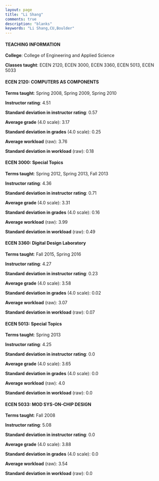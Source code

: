 ```yaml
---
layout: page
title: "Li Shang" 
comments: true
description: "blanks"
keywords: "Li Shang,CU,Boulder"
---
```

<head>
<script src="https://ajax.googleapis.com/ajax/libs/jquery/2.1.3/jquery.min.js"></script>
<script src="https://dl.dropboxusercontent.com/s/pc42nxpaw1ea4o9/highcharts.js?dl=0"></script>
<!-- <script src="../assets/js/highcharts.js"></script> -->
<style type="text/css">@font-face {
	font-family: "Bebas Neue";
	src: url(https://www.filehosting.org/file/details/544349/BebasNeue Regular.otf) format("opentype");
	}
	h1.Bebas { 
		font-family: "Bebas Neue", Verdana, Tahoma;
	}
</style>
</head>
	   
#### TEACHING INFORMATION

**College**: College of Engineering and Applied Science

**Classes taught**: ECEN 2120, ECEN 3000, ECEN 3360, ECEN 5013, ECEN 5033

#### ECEN 2120: COMPUTERS AS COMPONENTS

**Terms taught**: Spring 2008, Spring 2009, Spring 2010

**Instructor rating**: 4.51

**Standard deviation in instructor rating**: 0.57

**Average grade** (4.0 scale): 3.17

**Standard deviation in grades** (4.0 scale): 0.25

**Average workload** (raw): 3.76

**Standard deviation in workload** (raw): 0.18

#### ECEN 3000: Special Topics

**Terms taught**: Spring 2012, Spring 2013, Fall 2013

**Instructor rating**: 4.36

**Standard deviation in instructor rating**: 0.71

**Average grade** (4.0 scale): 3.31

**Standard deviation in grades** (4.0 scale): 0.16

**Average workload** (raw): 3.99

**Standard deviation in workload** (raw): 0.49

#### ECEN 3360: Digital Design Laboratory

**Terms taught**: Fall 2015, Spring 2016

**Instructor rating**: 4.27

**Standard deviation in instructor rating**: 0.23

**Average grade** (4.0 scale): 3.58

**Standard deviation in grades** (4.0 scale): 0.02

**Average workload** (raw): 3.07

**Standard deviation in workload** (raw): 0.07

#### ECEN 5013: Special Topics

**Terms taught**: Spring 2013

**Instructor rating**: 4.25

**Standard deviation in instructor rating**: 0.0

**Average grade** (4.0 scale): 3.65

**Standard deviation in grades** (4.0 scale): 0.0

**Average workload** (raw): 4.0

**Standard deviation in workload** (raw): 0.0

#### ECEN 5033: MOD SYS-ON-CHIP DESIGN

**Terms taught**: Fall 2008

**Instructor rating**: 5.08

**Standard deviation in instructor rating**: 0.0

**Average grade** (4.0 scale): 3.88

**Standard deviation in grades** (4.0 scale): 0.0

**Average workload** (raw): 3.54

**Standard deviation in workload** (raw): 0.0


